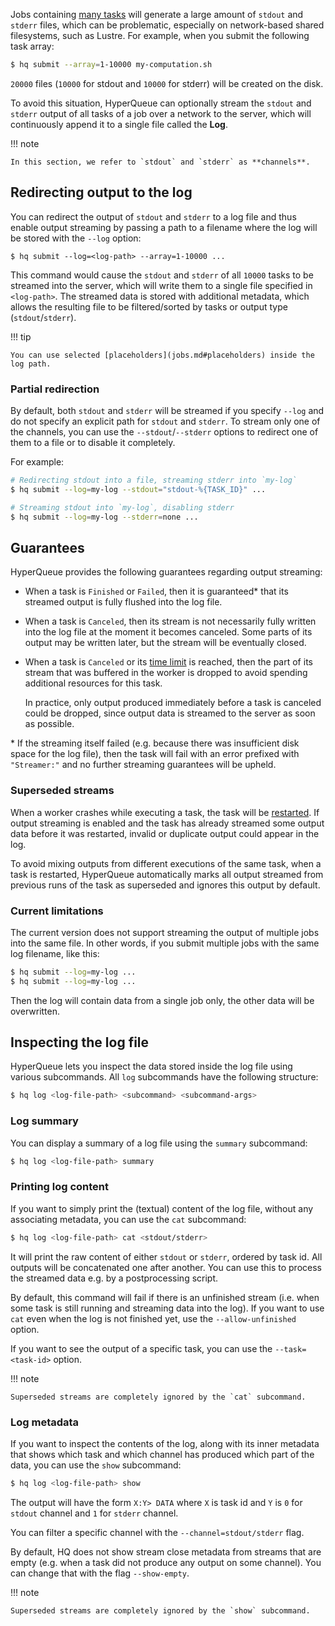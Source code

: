 Jobs containing [many tasks](arrays.md) will generate a large amount of `stdout` and `stderr` files, which can be
problematic, especially on network-based shared filesystems, such as Lustre. For example, when you submit the following
task array:

```bash
$ hq submit --array=1-10000 my-computation.sh
```

`20000` files (`10000` for stdout and `10000` for stderr) will be created on the disk.

To avoid this situation, HyperQueue can optionally stream the `stdout` and `stderr` output of all tasks of a job over a
network to the server, which will continuously append it to a single file called the **Log**.

!!! note

    In this section, we refer to `stdout` and `stderr` as **channels**.

## Redirecting output to the log
You can redirect the output of `stdout` and `stderr` to a log file and thus enable output streaming by passing a path
to a filename where the log will be stored with the `--log` option:

```
$ hq submit --log=<log-path> --array=1-10000 ...
```

This command would cause the `stdout` and `stderr` of all `10000` tasks to be streamed into the server, which will write
them to a single file specified in `<log-path>`. The streamed data is stored with additional metadata, which allows the
resulting file to be filtered/sorted by tasks or output type (`stdout`/`stderr`).

!!! tip

    You can use selected [placeholders](jobs.md#placeholders) inside the log path.

### Partial redirection
By default, both `stdout` and `stderr` will be streamed if you specify `--log` and do not specify an explicit path for
`stdout` and `stderr`. To stream only one of the channels, you can use the `--stdout`/`--stderr` options to redirect
one of them to a file or to disable it completely.

For example:

```bash
# Redirecting stdout into a file, streaming stderr into `my-log`
$ hq submit --log=my-log --stdout="stdout-%{TASK_ID}" ...

# Streaming stdout into `my-log`, disabling stderr
$ hq submit --log=my-log --stderr=none ...
```

## Guarantees
HyperQueue provides the following guarantees regarding output streaming:

- When a task is `Finished` or `Failed`, then it is guaranteed\* that its streamed output is fully flushed into the
log file.
- When a task is `Canceled`, then its stream is not necessarily fully written into the log file at the moment
it becomes canceled. Some parts of its output may be written later, but the stream will be eventually closed.
- When a task is `Canceled` or its [time limit](jobs.md#time-management) is reached, then the part of its stream
that was buffered in the worker is dropped to avoid spending additional resources for this task.

    In practice, only output produced immediately before a task is canceled could be dropped, since output data is streamed
    to the server as soon as possible.

\* If the streaming itself failed (e.g. because there was insufficient disk space for the log file), then the task will
fail with an error prefixed with `"Streamer:"` and no further streaming guarantees will be upheld.

### Superseded streams
When a worker crashes while executing a task, the task will be [restarted](failure.md#task-restart). If output streaming
is enabled and the task has already streamed some output data before it was restarted, invalid or duplicate output
could appear in the log.

To avoid mixing outputs from different executions of the same task, when a task is restarted, HyperQueue automatically
marks all output streamed from previous runs of the task as superseded and ignores this output by default.

### Current limitations
The current version does not support streaming the output of multiple jobs into the same file. In other words, if you
submit multiple jobs with the same log filename, like this:

```bash
$ hq submit --log=my-log ...
$ hq submit --log=my-log ...
```

Then the log will contain data from a single job only, the other data will be overwritten.

## Inspecting the log file
HyperQueue lets you inspect the data stored inside the log file using various subcommands. All `log` subcommands have the
following structure:

```bash
$ hq log <log-file-path> <subcommand> <subcommand-args>
```

### Log summary
You can display a summary of a log file using the `summary` subcommand:
```bash
$ hq log <log-file-path> summary
```

### Printing log content
If you want to simply print the (textual) content of the log file, without any associating metadata, you can use the
`cat` subcommand:

```bash
$ hq log <log-file-path> cat <stdout/stderr>
```

It will print the raw content of either `stdout` or `stderr`, ordered by task id. All outputs will be concatenated one
after another. You can use this to process the streamed data e.g. by a postprocessing script.

By default, this command will fail if there is an unfinished stream (i.e. when some task is still running and streaming
data into the log). If you want to use `cat` even when the log is not finished yet, use the `--allow-unfinished` option.

If you want to see the output of a specific task, you can use the `--task=<task-id>` option.

!!! note

    Superseded streams are completely ignored by the `cat` subcommand.

### Log metadata
If you want to inspect the contents of the log, along with its inner metadata that shows which task and which channel
has produced which part of the data, you can use the `show` subcommand:

```bash
$ hq log <log-file-path> show
```

The output will have the form `X:Y> DATA` where `X` is task id and `Y` is `0` for `stdout` channel and `1` for `stderr`
channel.

You can filter a specific channel with the `--channel=stdout/stderr` flag.

By default, HQ does not show stream close metadata from streams that are empty (e.g. when a task did not produce any
output on some channel). You can change that with the flag `--show-empty`.

!!! note

    Superseded streams are completely ignored by the `show` subcommand.

